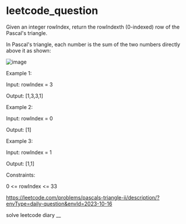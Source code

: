 # leetcode_question

Given an integer rowIndex, return the rowIndexth (0-indexed) row of the Pascal's triangle.

In Pascal's triangle, each number is the sum of the two numbers directly above it as shown:

![image](https://github.com/SUSPECT007/leetcode_question/assets/103315098/ffdae7ea-661c-48d1-9884-4b8f01506aab)


Example 1:

Input: rowIndex = 3

Output: [1,3,3,1]


Example 2:

Input: rowIndex = 0

Output: [1]


Example 3:

Input: rowIndex = 1

Output: [1,1]

 

Constraints:

0 <= rowIndex <= 33


https://leetcode.com/problems/pascals-triangle-ii/description/?envType=daily-question&envId=2023-10-16


solve leetcode diary
__
